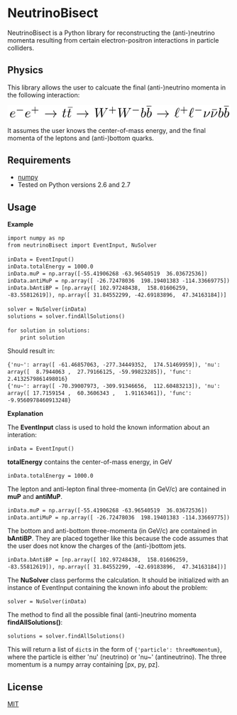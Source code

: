 # NeutrinoBisect

NeutrinoBisect is a Python library for reconstructing the (anti-)neutrino momenta resulting from certain electron-positron interactions in particle colliders.

## Physics

This library allows the user to calcuate the final (anti-)neutrino momenta in the following interaction:

![e+e- -> tt~ -> W+W-b b~ -> l+l-nu nu~b b~](https://github.com/HCasler/NeutrinoBisect/blob/master/equation.png)

It assumes the user knows the center-of-mass energy, and the final momenta of the leptons and (anti-)bottom quarks.

## Requirements
* [numpy](http://www.numpy.org/)
* Tested on Python versions 2.6 and 2.7

## Usage
**Example**
```
import numpy as np
from neutrinoBisect import EventInput, NuSolver

inData = EventInput()
inData.totalEnergy = 1000.0
inData.muP = np.array([-55.41906268 -63.96540519  36.03672536])
inData.antiMuP = np.array([ -26.72478036  198.19401383 -114.33669775])
inData.bAntiBP = [np.array([ 102.97248438,  158.01606259,  -83.55812619]), np.array([ 31.84552299, -42.69183896,  47.34163184])]

solver = NuSolver(inData)
solutions = solver.findAllSolutions()

for solution in solutions:
    print solution
```
Should result in:
```
{'nu~': array([ -61.46857063, -277.34449352,  174.51469959]), 'nu': array([  8.7944063 ,  27.79166125, -59.99823285]), 'func': 2.4132579861498016}
{'nu~': array([ -70.39007973, -309.91346656,  112.60483213]), 'nu': array([ 17.7159154 ,  60.3606343 ,   1.91163461]), 'func': -9.9560978460913248}
```

**Explanation**

The **EventInput** class is used to hold the known information about an interation:
```
inData = EventInput()
```
**totalEnergy** contains the center-of-mass energy, in GeV
```
inData.totalEnergy = 1000.0
```
The lepton and anti-lepton final three-momenta (in GeV/c) are contained in **muP** and **antiMuP**.
```
inData.muP = np.array([-55.41906268 -63.96540519  36.03672536])
inData.antiMuP = np.array([ -26.72478036  198.19401383 -114.33669775])
```
The bottom and anti-bottom three-momenta (in GeV/c) are contained in **bAntiBP**. They are placed together like this because the code assumes that the user does not know the charges of the (anti-)bottom jets.
```
inData.bAntiBP = [np.array([ 102.97248438,  158.01606259,  -83.55812619]), np.array([ 31.84552299, -42.69183896,  47.34163184])]
```

The **NuSolver** class performs the calculation. It should be initialized with an instance of EventInput containing the known info about the problem:
```
solver = NuSolver(inData)
```
The method to find all the possible final (anti-)neutrino momenta **findAllSolutions()**:
```
solutions = solver.findAllSolutions()
```
This will return a list of ```dict```s in the form of ```{'particle': threeMomentum}```, where the particle is either 'nu' (neutrino) or 'nu~' (antineutrino). The three momentum is a numpy array containing [px, py, pz].


## License
[MIT](https://choosealicense.com/licenses/mit/)
